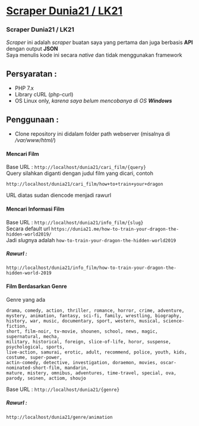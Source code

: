 # [Scraper Dunia21 / LK21](https://github.com/ardzz/dunia21)
### Scraper Dunia21 / LK21 
*Scraper* ini adalah *scraper* buatan saya yang pertama dan juga berbasis **API** dengan output **JSON**<br>
Saya menulis kode ini secara *native* dan tidak menggunakan framework
## Persyaratan :
* PHP 7.x
* Library cURL (php-curl)
* OS Linux only, *karena saya belum mencobanya di OS **Windows***

## Penggunaan :
* Clone repository ini didalam folder path webserver (misalnya di */var/www/html/*)
#### Mencari Film
Base URL : `http://localhost/dunia21/cari_film/{query}` <br>
Query silahkan diganti dengan judul film yang dicari, contoh<br>
```
http://localhost/dunia21/cari_film/how+to+train+your+dragon
```
URL diatas sudan diencode menjadi rawurl
#### Mencari Informasi Film
Base URL : `http://localhost/dunia21/info_film/{slug}` <br>
Secara default url `https://dunia21.me/how-to-train-your-dragon-the-hidden-world2019/`<br>
Jadi *slug*nya adalah `how-to-train-your-dragon-the-hidden-world2019`<br>
##### Rawurl :
```
http://localhost/dunia21/info_film/how-to-train-your-dragon-the-hidden-world-2019
```
#### Film Berdasarkan Genre
Genre yang ada
```
drama, comedy, action, thriller, romance, horror, crime, adventure, 
mystery, animation, fantasy, sci-fi, family, wrestling, biography, 
history, war, music, documentary, sport, western, musical, science-fiction, 
short, film-noir, tv-movie, shounen, school, news, magic, supernatural, mecha, 
military, historical, foreign, slice-of-life, horor, suspense, psychological, sports, 
live-action, samurai, erotic, adult, recommend, police, youth, kids, costume, super-power, 
actin-comedy, detective, investigation, doraemon, movies, oscar-nominated-short-film, mandarin, 
mature, mistery, omnibus, adventures, time-travel, special, ova, parody, seinen, actiom, shoujo
```
Base URL : `http://localhost/dunia21/{genre}`<br>
##### Rawurl : 
```
http://localhost/dunia21/genre/animation
```
